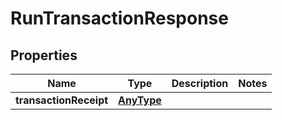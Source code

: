 
# RunTransactionResponse

## Properties
Name | Type | Description | Notes
------------ | ------------- | ------------- | -------------
**transactionReceipt** | [**AnyType**](.md) |  | 




